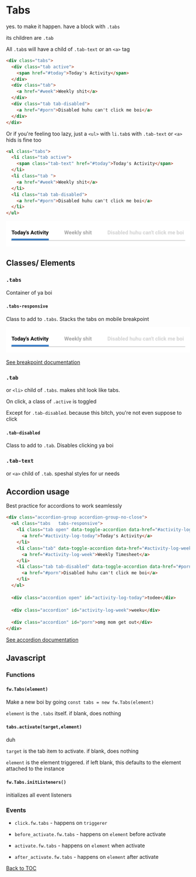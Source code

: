 # Tabs

yes. to make it happen. have a block with `.tabs`

its children are `.tab`

All `.tab`s will have a child of `.tab-text` or an `<a>` tag

```html
<div class="tabs">
  <div class="tab active">
    <span href="#today">Today's Activity</span>
  </div>
  <div class="tab">
    <a href="#week">Weekly shit</a>
  </div>
  <div class="tab tab-disabled">
    <a href="#porn">Disabled huhu can't click me boi</a>
  </div>
</div>
```

Or if you're feeling too lazy, just a `<ul>` with `li.tab`s with `.tab-text` or `<a>` hids is fine too

```html
<ul class="tabs">
  <li class="tab active">
    <span class="tab-text" href="#today">Today's Activity</span>
  </li>
  <li class="tab ">
    <a href="#week">Weekly shit</a>
  </li>
  <li class="tab tab-disabled">
    <a href="#porn">Disabled huhu can't click me boi</a>
  </li>
</ul>
```

![](../../../docs/images/tabs.png)

## Classes/ Elements

### `.tabs`

Container of ya boi

#### `.tabs-responsive`

Class to add to `.tabs`. Stacks the tabs on mobile breakpoint

![](../../../docs/images/tabs.png)

[See breakpoint documentation](../../../docs/sections/scaffolding/breakpoint.md)

### `.tab`

or `<li>` child of `.tabs`. makes shit look like tabs.

On click, a class of `.active` is toggled

Except for `.tab-disabled`. because this bitch, you're not even suppose to click

#### `.tab-disabled`

Class to add to `.tab`. Disables clicking ya boi

### `.tab-text`

or `<a>` child of `.tab`. speshal styles for ur needs

## Accordion usage

Best practice for accordions to work seamlessly

```html
<div class="accordion-group accordion-group-no-close">
  <ul class="tabs	tabs-responsive">
    <li class="tab open" data-toggle-accordion data-href="#activity-log-today">
      <a href="#activity-log-today">Today's Activity</a>
    </li>
    <li class="tab" data-toggle-accordion data-href="#activity-log-week">
      <a href="#activity-log-week">Weekly Timesheet</a>
    </li>
    <li class="tab tab-disabled" data-toggle-accordion data-href="#porn">
      <a href="#porn">Disabled huhu can't click me boi</a>
    </li>
  </ul>

  <div class="accordion open" id="activity-log-today">todee</div>

  <div class="accordion" id="activity-log-week">weeku</div>

  <div class="accordion" id="porn">omg mom get out</div>
</div>
```

[See accordion documentation](../../../docs/sections/components/accordion.md)

## Javascript

### Functions

#### **`fw.Tabs(element)`**

Make a new boi by going `const tabs = new fw.Tabs(element)`

`element` is the `.tabs` itself. if blank, does nothing

#### **`tabs.activate(target,element)`**

duh

`target` is the tab item to activate. if blank, does nothing

`element` is the element triggered. if left blank, this defaults to the element attached to the instance

#### **`fw.Tabs.initListeners()`**

initializes all event listeners

### Events

- `click.fw.tabs` - happens on `triggerer`

- `before_activate.fw.tabs` - happens on `element` before activate
- `activate.fw.tabs` - happens on `element` when activate
- `after_activate.fw.tabs` - happens on `element` after activate

[Back to TOC](../../../readme.md)
